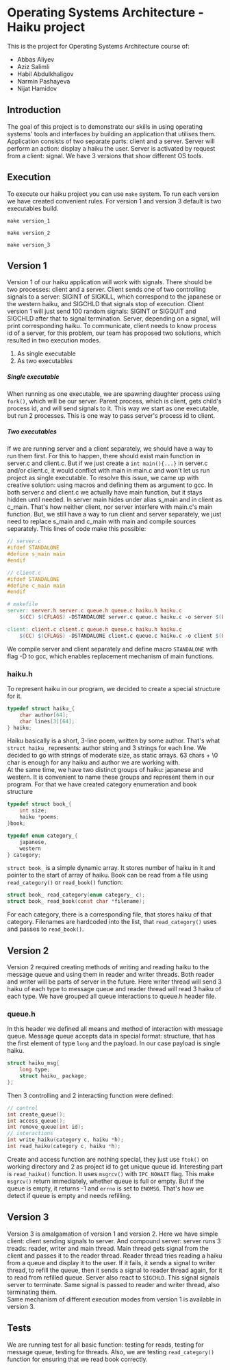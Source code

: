 # Operating Systems Architecture - Haiku project
This is the project for Operating Systems Architecture course of:  
* Abbas Aliyev
* Aziz Salimli
* Habil Abdulkhaligov
* Narmin Pashayeva
* Nijat Hamidov
 
## Introduction 
The goal of this project is to demonstrate our skills in using operating systems' tools 
and interfaces by building an application that utilises them. Application consists of two 
separate parts: client and a server. Server will perform an action: display a haiku the
user. Server is activated by request from a client: signal. We have 3 versions that show different OS tools.

## Execution 
To execute our haiku project you can use `make` system. To run each version we have created
convenient rules. For version 1 and version 3 default is two executables build.
```shell
make version_1
```
```shell
make version_2
```
```shell
make version_3
```

## Version 1
Version 1 of our haiku application will work with signals. There should be two processes:
client and a server. Client sends one of two controlling signals to a server: SIGINT of SIGKILL,
which correspond to the japanese or the western haiku, and SIGCHLD that signals stop of
execution. Client version 1 will just send 100 random signals: SIGINT or SIGQUIT and SIGCHLD
after that to signal termination. Server, depending on a signal, will print
corresponding haiku. To communicate, client needs to know process id of a server, for this
problem, our team has proposed two solutions, which resulted in two execution modes.
1. As single executable
2. As two executables

##### Single executable
When running as one executable, we are spawning daughter process using `fork()`, which
will be our server. Parent process, which is client, gets child's process id, and will
send signals to it. This way we start as one executable, but run 2 processes. This is
one way to pass server's process id to client.

##### Two executables
If we are running server and a client separately, we should have a way to run them first.
For this to happen, there should exist main function in server.c and client.c. But if we 
just create a `int main(){...}` in server.c and/or client.c, it would conflict with main 
in main.c and won't let us run project as single executable. To resolve this issue, we 
came up with creative solution: using macros and defining them as argument to gcc. In both
server.c and client.c we actually have main function, but it stays hidden until needed. In
server main hides under alias s_main and in client as c_main. That's how neither client, nor
server interfere with main.c's main function. But, we still have a way to run client and
server separately, we just need to replace s_main and c_main with main and compile sources
separately. This lines of code make this possible:
```c
// server.c
#ifdef STANDALONE
#define s_main main
#endif
```
```c
// client.c
#ifdef STANDALONE
#define c_main main
#endif
```
```makefile
# makefile
server: server.h server.c queue.h queue.c haiku.h haiku.c
	$(CC) $(CFLAGS) -DSTANDALONE server.c queue.c haiku.c -o server $(LDFLAGS)

client: client.c client.c queue.h queue.c haiku.h haiku.c
	$(CC) $(CFLAGS) -DSTANDALONE client.c queue.c haiku.c -o client $(LDFLAGS)
```
We compile server and client separately and define macro `STANDALONE` with flag -D to gcc, 
which enables replacement mechanism of main functions.

### haiku.h
To represent haiku in our program, we decided to create a special structure for it.
```c
typedef struct haiku_{
    char author[64];
    char lines[3][64];
} haiku;
```
Haiku basically is a short, 3-line poem, written by some author. That's what `struct haiku_`
represents: author string and 3 strings for each line. We decided to go with strings of 
moderate size, as static arrays. 63 chars + \0 char is enough for any haiku and author we 
are working with.  
At the same time, we have two distinct groups of haiku: japanese and western. It is 
convenient to name these groups and represent them in our program. For that we have created
category enumeration and book structure
```c
typedef struct book_{
    int size;
    haiku *poems;
}book;

typedef enum category_{
    japanese,
    western
} category;
```
`struct book_` is a simple dynamic array. It stores number of haiku in it and pointer to the
start of array of haiku. Book can be read from a file using `read_category()` or `read_book()`
function:
```c
struct book_ read_category(enum category_ c);
struct book_ read_book(const char *filename);
```
For each category, there is a corresponding file, that stores haiku of that category.
Filenames are hardcoded into the list, that `read_category()` uses and passes to `read_book()`.

## Version 2
Version 2 required creating methods of writing and reading haiku to the message queue and
using them in reader and writer threads. Both reader and writer will be parts of server in
the future. Here writer thread will send 3 haiku of each type to message queue and reader 
thread will read 3 haiku of each type. We have grouped all queue interactions to queue.h
header file.

### queue.h
In this header we defined all means and method of interaction with message queue. Message
queue accepts data in special format: structure, that has the first element of type `long`
and the payload. In our case payload is single haiku. 
```c
struct haiku_msg{
    long type;
    struct haiku_ package;
};
```
Then 3 controlling and 2 interacting function were defined:
```c
// control
int create_queue();
int access_queue();
int remove_queue(int id);
// interactions
int write_haiku(category c, haiku *h);
int read_haiku(category c, haiku *h);
```
Create and access function are nothing special, they just use `ftok()` on working directory
and 2 as project id to get unique queue id. Interesting part is `read_haiku()` function.
It uses `msgrcv()` with `IPC_NOWAIT` flag. This make `msgrcv()` return immediately, whether
queue is full or empty. But if the queue is empty, it returns -1 and `errno` is set to `ENOMSG`.
That's how we detect if queue is empty and needs refilling.

## Version 3
Version 3 is amalgamation of version 1 and version 2. Here we have simple client:
client sending signals to server. And compound server: server runs 3 treads: reader,
writer and main thread. Main thread gets signal from the client and passes it to 
the reader thread. Reader thread tries reading a haiku from a queue and display
it to the user. If it fails, it sends a signal to writer thread, to refill the queue,
then it sends a signal to reader thread again, for it to read from refilled queue.
Server also react to `SIGCHLD`. This signal signals server to terminate. Same signal
is passed to reader and writer thread, also terminating them.  
Same mechanism of different execution modes from version 1 is available in version 3.

## Tests
We are running test for all basic function: testing for reads, testing for message
queue, testing for threads. Also, we are testing `read_category()` function for ensuring
that we read book correctly.


